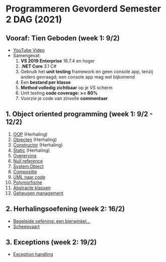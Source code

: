 # Programmeren Gevorderd Semester 2 DAG (2021)

## Vooraf: Tien Geboden (week 1: 9/2)

* [YouTube Video](https://www.youtube.com/watch?v=tNBln0tv6oE&list=PLM3q9wWBZWb-0G5rKQOVK-W0ihR5-561c&index=5&t=72s)
* Samengevat:
  1. **VS 2019 Enterprise** 16.7.4 en hoger
  2. **.NET Core** 3.1 C#
  3. Gebruik het **unit testing** framework en geen console app, tenzij anders gevraagd; een console app mag wel bijkomend
  4. Een **bestand per klasse**
  5. **Method volledig zichtbaar** op je VS scherm
  6. Unit testing **code coverage: >= 80%**
  7. Voorzie je code van zinvolle **commentaar**

## 1. Object oriented programming (week 1: 9/2 - 12/2)

1. [OOP](./Documents/OOP.md) (Herhaling)
2. [Objecten](./Documents/Objecten.md) (Herhaling)
3. [Constructor](./Documents/Constructors.md) (Herhaling)
4. [Static](./Documents/Static.md) (Herhaling)
5. [Overerving](./Documents/Overerving.md)
6. [Null reference](./Documents/NullReference.md)
7. [System.Object](./Documents/SystemObject.md)
8. [Compositie](./Documents/Compositie.md)
9. [UML naar code](./Documents/UMLNaarCode.md)
10. [Polymorfisme](./Documents/Polymorfisme.md)
11. [Abstracte klassen](./Documents/AbstracteKlassen.md)
12. [Geheugen management](./Documents/GeheugenManagement.md)

## 2. Herhalingsoefening (week 2: 16/2)

* [Begeleide oefening: een bierwinkel...](./Documents/PG_OObasics_oef1_opdracht.pdf)
* [Scheepvaart](./Documents/_OefeningCollectionsOvererving.pdf)

## 3. Exceptions (week 2: 19/2)

- [Exception handling](./Documents/ExceptionHandling.md)

  <!--

## 4. Unit testing (week 3: 23/2)

  1. [Business code en test assemblies](https://www.youtube.com/watch?v=ayJYhxs4e6I&list=PLM3q9wWBZWb-0G5rKQOVK-W0ihR5-561c&index=6&t=151s)
  2. [Code quality](https://www.youtube.com/watch?v=WAVBJhTV4Ms&list=PLM3q9wWBZWb-0G5rKQOVK-W0ihR5-561c&index=7)
  3. [Running and debugging tests](https://www.youtube.com/watch?v=tKhnw61JC6U&list=PLM3q9wWBZWb-0G5rKQOVK-W0ihR5-561c&index=8)
  4. [Test logger](https://www.youtube.com/watch?v=mSJ3up_2Ecs&list=PLM3q9wWBZWb-0G5rKQOVK-W0ihR5-561c&index=9)
  5. [Assembly dependencies](https://www.youtube.com/watch?v=pDinrXTXoI8&list=PLM3q9wWBZWb-0G5rKQOVK-W0ihR5-561c&index=10)
  6. [Unit testing snippets](https://www.youtube.com/watch?v=3pyTcAzONMw&list=PLM3q9wWBZWb-0G5rKQOVK-W0ihR5-561c&index=11&t=39s)
2. [Inleiding](./UnitTestingIntro.pdf)
3. [TDD](./UnitTestingTDD.pdf)
4. [AAA](./UnitTestingAAA.pdf)
5. [Test methods: beknopt overzicht](./UnitTestingTestMethods.pdf)
6. [Bank account walkthrough: TDD](./UnitTestingWalkthrough.pdf)

## 5. Git (week 3: 23/2)

1. [Git in VS2019](https://www.youtube.com/watch?v=wQdGC8HvKBE&list=PLM3q9wWBZWb-0G5rKQOVK-W0ihR5-561c&index=1&t=2s)
2. [Git Commit](https://www.youtube.com/watch?v=jYiIBGsu3SI&list=PLM3q9wWBZWb-0G5rKQOVK-W0ihR5-561c&index=2&t=22s)
3. [Git Push](https://www.youtube.com/watch?v=yxJDqfXhNAQ&list=PLM3q9wWBZWb-0G5rKQOVK-W0ihR5-561c&index=3&t=1s)
4. [Git Command Line](https://www.youtube.com/watch?v=npqBMnmahs4&list=PLM3q9wWBZWb-0G5rKQOVK-W0ihR5-561c&index=4&t=7s)

## 6. Lambda (week 3: 26/2)

## 7. Extension methods (week 3: 26/2)

## 8. Delegates en events (week 4: 2/3)

## 9. LINQ (week 4: 5/3 en week 5: 9/3)

```
16/3/2021: eindopdracht - deel 1: domeinmodel, inclusief unit testing
```

## 10. File I/O (week 6)

## 11. ADO .NET (week 7)

```
Week 8 (30/3 - 2/4): tussentijdse evaluatie (tweede kans mogelijk tot en met eerste kans eindevaluatie)
```

```
3/4/2021 - 18/4/2021: paasvakantie
```

```
2/4/2021: eindopdracht - deel 2: UI
```

## 12. WPF (week 9 - week 12)

## 13. SOLID

* [Interfaces](./Documents/Interfaces.md)
* [5 principes](./Documents/SOLID.md)

## 14. Nuttige extra's

* [Overzicht boeken, tutorials, websites, ...](./Documents/NuttigeExtras.md)

## 15. Uitdieping

1. [Interfaces](./Documents/Interfaces1.md)

2. [Generics](./Documents/Generics.md)

   -->

```
- Laatste week mei, eerste week juni: eindevaluatie - voorstelling eindopdracht (twee kansen)
- Eerste examendag: 25/5/2021
- Laatste examendag: 22/6/2021
```


